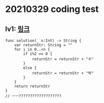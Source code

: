 # 20210329 coding test


## lv1: [링크](https://programmers.co.kr/learn/courses/30/lessons/12922)
```
func solution(_ n:Int) -> String {
    var returnStr: String = ""
    for i in 0..<n {
        if i%2 == 0 {
            returnStr = returnStr + "수"
        }
        else {
            returnStr = returnStr + "박"
        }
    }
    return returnStr
}
// ㅡㅡ???????????????????
```

